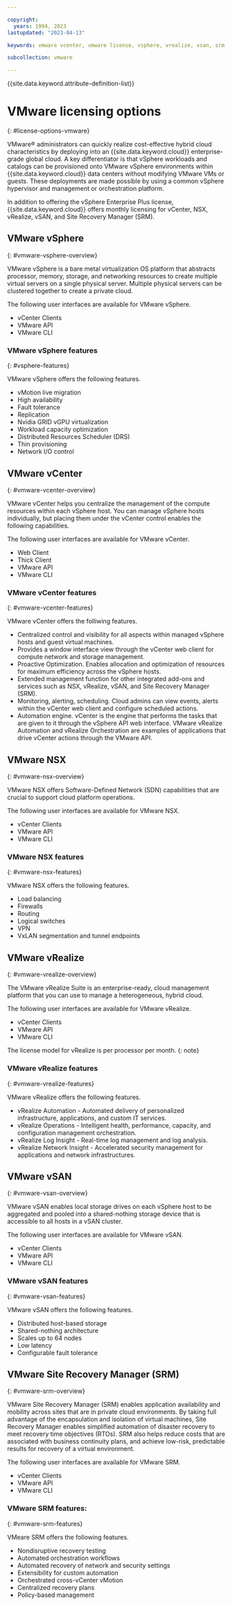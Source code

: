 ```yaml
---

copyright:
  years: 1994, 2023
lastupdated: "2023-04-13"

keywords: vmware vcenter, vmware license, vsphere, vrealize, vsan, srm, nsx

subcollection: vmware

---
```


{{site.data.keyword.attribute-definition-list}}

# VMware licensing options
{: #license-options-vmware}

VMware&reg; administrators can quickly realize cost-effective hybrid cloud characteristics by deploying into an {{site.data.keyword.cloud}} enterprise-grade global cloud. A key differentiator is that vSphere workloads and catalogs can be provisioned onto VMware vSphere environments within {{site.data.keyword.cloud}} data centers without modifying VMware VMs or guests. These deployments are made possible by using a common vSphere hypervisor and management or orchestration platform.

In addition to offering the vSphere Enterprise Plus license, {{site.data.keyword.cloud}} offers monthly licensing for vCenter, NSX, vRealize, vSAN, and Site Recovery Manager (SRM).

## VMware vSphere
{: #vmware-vsphere-overview}

VMware vSphere is a bare metal virtualization OS platform that abstracts processor, memory, storage, and networking resources to create multiple virtual servers on a single physical server. Multiple physical servers can be clustered together to create a private cloud.

The following user interfaces are available for VMware vSphere.

* vCenter Clients
* VMware API
* VMware CLI

### VMware vSphere features
{: #vsphere-features}

VMware vSphere offers the following features.

* vMotion live migration
* High availability
* Fault tolerance
* Replication
* Nvidia GRID vGPU virtualization
* Workload capacity optimization
* Distributed Resources Scheduler (DRS)
* Thin provisioning
* Network I/O control

## VMware vCenter
{: #vmware-vcenter-overview}

VMware vCenter helps you centralize the management of the compute resources within each vSphere host. You can manage vSphere hosts individually, but placing them under the vCenter control enables the following capabilities.

The following user interfaces are available for VMware vCenter.

* Web Client
* Thick Client
* VMware API
* VMware CLI

### VMware vCenter features
{: #vmware-vcenter-features}

VMware vCenter offers the folliwing features.

* Centralized control and visibility for all aspects within managed vSphere hosts and guest virtual machines.
* Provides a window interface view through the vCenter web client for compute network and storage management.
* Proactive Optimization. Enables allocation and optimization of resources for maximum efficiency across the vSphere hosts.
* Extended management function for other integrated add-ons and services such as NSX, vRealize, vSAN, and Site Recovery Manager (SRM).
* Monitoring, alerting, scheduling. Cloud admins can view events, alerts within the vCenter web client and configure scheduled actions.
* Automation engine. vCenter is the engine that performs the tasks that are given to it through the vSphere API web interface. VMware vRealize Automation and vRealize Orchestration are examples of applications that drive vCenter actions through the VMware API.

## VMware NSX
{: #vmware-nsx-overview}

VMware NSX offers Software-Defined Network (SDN) capabilities that are crucial to support cloud platform operations.

The following user interfaces are available for VMware NSX.

* vCenter Clients
* VMware API
* VMware CLI

### VMware NSX features
{: #vmware-nsx-features}

VMware NSX offers the following features.

* Load balancing
* Firewalls
* Routing
* Logical switches
* VPN
* VxLAN segmentation and tunnel endpoints

## VMware vRealize
{: #vmware-vrealize-overview}

The VMware vRealize Suite is an enterprise-ready, cloud management platform that you can use to manage a heterogeneous, hybrid cloud.

The following user interfaces are available for VMware vRealize.

* vCenter Clients
* VMware API
* VMware CLI

The license model for vRealize is per processor per month.
{: note}

### VMware vRealize features
{: #vmware-vrealize-features}

VMware vRealize offers the following features.

* vRealize Automation - Automated delivery of personalized infrastructure, applications, and custom IT services.
* vRealize Operations - Intelligent health, performance, capacity, and configuration management orchestration.
* vRealize Log Insight - Real-time log management and log analysis.
* vRealize Network Insight - Accelerated security management for applications and network infrastructures.

## VMware vSAN
{: #vmware-vsan-overview}

VMware vSAN enables local storage drives on each vSphere host to be aggregated and pooled into a shared-nothing storage device that is accessible to all hosts in a vSAN cluster.

The following user interfaces are available for VMware vSAN.

* vCenter Clients
* VMware API
* VMware CLI

### VMware vSAN features
{: #vmware-vsan-features}

VMware vSAN offers the following features.

* Distributed host-based storage
* Shared-nothing architecture
* Scales up to 64 nodes
* Low latency
* Configurable fault tolerance

## VMware Site Recovery Manager (SRM)
{: #vmware-srm-overview}

VMware Site Recovery Manager (SRM) enables application availability and mobility across sites that are in private cloud environments. By taking full advantage of the encapsulation and isolation of virtual machines, Site Recovery Manager enables simplified automation of disaster recovery to meet recovery time objectives (RTOs). SRM also helps reduce costs that are associated with business continuity plans, and achieve low-risk, predictable results for recovery of a virtual environment.

The following user interfaces are available for VMware SRM.

* vCenter Clients
* VMware API
* VMware CLI

### VMware SRM features:
{: #vmware-srm-features}

VMeare SRM offers the following features.

* Nondisruptive recovery testing
* Automated orchestration workflows
* Automated recovery of network and security settings
* Extensibility for custom automation
* Orchestrated cross-vCenter vMotion
* Centralized recovery plans
* Policy-based management
